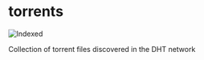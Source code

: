 torrents 
========
![Indexed](https://img.shields.io/badge/indexed-265477-blue)

Collection of torrent files discovered in the DHT network
